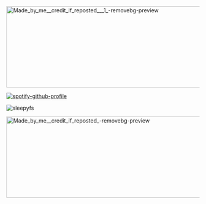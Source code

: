 <img width="734" height="212" alt="Made_by_me__credit_if_reposted___1_-removebg-preview" src="https://github.com/user-attachments/assets/9b247325-cdf7-4ef0-a4ab-7f8b99945394" />

[![spotify-github-profile](https://spotify-github-profile.kittinanx.com/api/view?uid=4mmwuqyh96l5hekxtvqlnxhzx&cover_image=true&theme=novatorem&show_offline=false&background_color=121212&interchange=false&bar_color=cfd6f2&bar_color_cover=false)](https://github.com/kittinan/spotify-github-profile)

![sleepyfs](https://github.com/user-attachments/assets/f5d9db12-4850-4d09-8963-9b723fd33ffd)

<img width="734" height="212" alt="Made_by_me__credit_if_reposted_-removebg-preview" src="https://github.com/user-attachments/assets/aea95871-f6c7-41f8-be2c-131c3b6d9887" />

